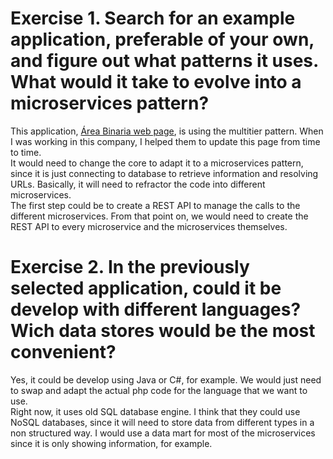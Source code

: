 # Exercise 1. Search for an example application, preferable of your own, and figure out what patterns it uses. What would it take to evolve into a microservices pattern?
This application, [Área Binaria web page](https://www.areabinaria.com/), is using the multitier pattern. When I was working in this company, I helped them to update this page from time to time.  
It would need to change the core to adapt it to a microservices pattern, since it is just connecting to database to retrieve information and resolving URLs. 
Basically, it will need to refractor the code into different microservices.  
The first step could be to create a REST API to manage the calls to the different microservices. From that point on, we would need to create the REST API to every microservice and the microservices themselves.

# Exercise 2. In the previously selected application, could it be develop with different languages? Wich data stores would be the most convenient?
Yes, it could be develop using Java or C#, for example. We would just need to swap and adapt the actual php code for the language that we want to use.  
Right now, it uses old SQL database engine. I think that they could use NoSQL databases, since it will need to store data from different types in a non structured way. 
I would use a data mart for most of the microservices since it is only showing information, for example.


